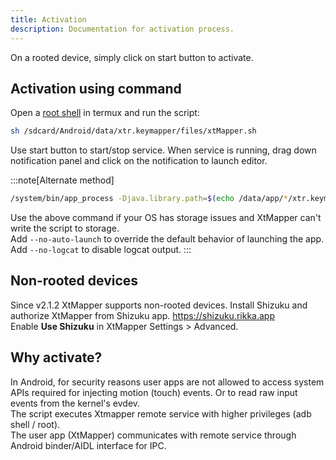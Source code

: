 ```yaml
---
title: Activation
description: Documentation for activation process.
---
```

On a rooted device, simply click on start button to activate.
## Activation using command
Open a [root shell](../../blissos/termux) in termux and run the script: 
```bash
sh /sdcard/Android/data/xtr.keymapper/files/xtMapper.sh
```
Use start button to start/stop service. When service is running, drag down notification panel and click on the notification to launch editor.

:::note[Alternate method]  
```bash
/system/bin/app_process -Djava.library.path=$(echo /data/app/*/xtr.keymapper*/lib/x86_64) -Djava.class.path=$(echo /data/app/*/xtr.keymapper*/base.apk) / xtr.keymapper.server.RemoteServiceShell
```
Use the above command if your OS has storage issues and XtMapper can't write the script to storage.  
Add `--no-auto-launch` to override the default behavior of launching the app.  
Add `--no-logcat` to disable logcat output.
:::

## Non-rooted devices 
Since v2.1.2 XtMapper supports non-rooted devices.
Install Shizuku and authorize XtMapper from Shizuku app. https://shizuku.rikka.app  
Enable **Use Shizuku** in XtMapper Settings > Advanced.

## Why activate?
In Android, for security reasons user apps are not allowed to access system APIs required for injecting motion (touch) events. Or to read raw input events from the kernel's evdev.  
The script executes Xtmapper remote service with higher privileges (adb shell / root).  
The user app (XtMapper) communicates with remote service through Android binder/AIDL interface for IPC.
